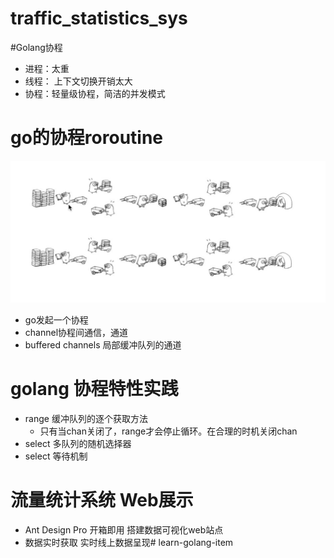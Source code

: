 # traffic_statistics_sys

#Golang协程
* 进程：太重
* 线程： 上下文切换开销太大
* 协程：轻量级协程，简洁的并发模式

# go的协程roroutine
![](.images/2715290c.png)

* go发起一个协程
* channel协程间通信，通道
* buffered channels 局部缓冲队列的通道

# golang 协程特性实践

* range 缓冲队列的逐个获取方法
    * 只有当chan关闭了，range才会停止循环。在合理的时机关闭chan
* select 多队列的随机选择器
* select 等待机制

# 流量统计系统 Web展示

* Ant Design Pro 开箱即用
    搭建数据可视化web站点
* 数据实时获取
    实时线上数据呈现# learn-golang-item

